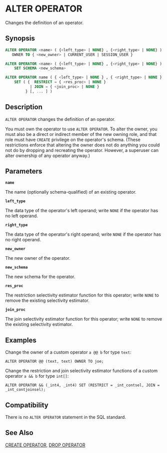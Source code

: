# ALTER OPERATOR

Changes the definition of an operator.

## Synopsis

```sql
ALTER OPERATOR <name> ( {<left_type> | NONE} , {<right_type> | NONE} ) 
   OWNER TO { <new_owner> | CURRENT_USER | SESSION_USER }

ALTER OPERATOR <name> ( {<left_type> | NONE} , {<right_type> | NONE} ) 
    SET SCHEMA <new_schema>

ALTER OPERATOR name ( { <left_type> | NONE } , { <right_type> | NONE } )
    SET ( {  RESTRICT = { <res_proc> | NONE }
           | JOIN = { <join_proc> | NONE }
         } [, ... ] )
```

## Description

`ALTER OPERATOR` changes the definition of an operator.

You must own the operator to use `ALTER OPERATOR`. To alter the owner, you must also be a direct or indirect member of the new owning role, and that role must have `CREATE` privilege on the operator's schema. (These restrictions enforce that altering the owner does not do anything you could not do by dropping and recreating the operator. However, a superuser can alter ownership of any operator anyway.)

## Parameters

**`name`**

The name (optionally schema-qualified) of an existing operator.

**`left_type`**

The data type of the operator's left operand; write `NONE` if the operator has no left operand.

**`right_type`**

The data type of the operator's right operand; write `NONE` if the operator has no right operand.

**`new_owner`**

The new owner of the operator.

**`new_schema`**

The new schema for the operator.

**`res_proc`**

The restriction selectivity estimator function for this operator; write `NONE` to remove the existing selectivity estimator.

**`join_proc`**

The join selectivity estimator function for this operator; write `NONE` to remove the existing selectivity estimator.

## Examples

Change the owner of a custom operator `a @@ b` for type `text`:

```
ALTER OPERATOR @@ (text, text) OWNER TO joe;
```

Change the restriction and join selectivity estimator functions of a custom operator `a && b` for type `int[]`:

```
ALTER OPERATOR && (_int4, _int4) SET (RESTRICT = _int_contsel, JOIN = _int_contjoinsel);
```

## Compatibility

There is no `ALTER OPERATOR` statement in the SQL standard.

## See Also

[CREATE OPERATOR](/docs/sql-statements/sql-stmt-create-operator.md), [DROP OPERATOR](/docs/sql-statements/sql-stmt-drop-operator.md)



